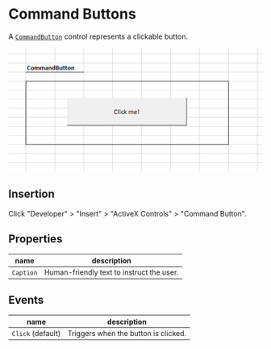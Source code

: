 # Command Buttons

A [`CommandButton`](https://msdn.microsoft.com/en-us/VBA/Language-Reference-VBA/articles/commandbutton-control) control represents a clickable button.

![a screenshot of an excel worksheet with two buttons which read "Get cell value" and "Set cell value", respectively.](/img/notes/activex-controls/command-button.png)

## Insertion

Click "Developer" > "Insert" > "ActiveX Controls" > "Command Button".

## Properties

name | description
--- | ---
`Caption` | Human-friendly text to instruct the user.

## Events

name | description
--- | ---
`Click` (default) | Triggers when the button is clicked.
